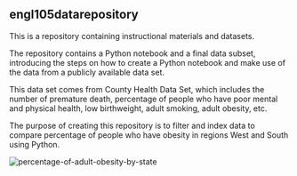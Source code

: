 ## engl105datarepository

This is a repository containing instructional materials and datasets.

The repository contains a Python notebook and a final data subset, introducing the steps on how to create a Python notebook and make use of the data from a publicly available data set.

This data set comes from County Health Data Set, which includes the number of premature death, percentage of people who have poor mental and physical health, low birthweight, adult smoking, adult obesity, etc.

The purpose of creating this repository is to filter and index data to compare percentage of people who have obesity in regions West and South using Python.

![percentage-of-adult-obesity-by-state](https://user-images.githubusercontent.com/118301706/202996782-5b6d379f-df00-41b5-af38-5b544ac7403c.png)
